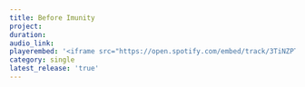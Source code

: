 ```yaml
---
title: Before Imunity
project:
duration:
audio_link:
playerembed: '<iframe src="https://open.spotify.com/embed/track/3TiNZPTW7JEK26diwe2yXw" width="300" height="80" frameborder="0" allowtransparency="true" allow="encrypted-media"></iframe>'
category: single
latest_release: 'true'
---
```


